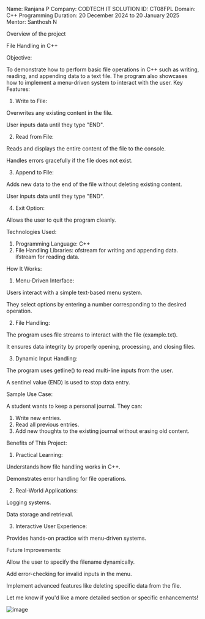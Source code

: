 Name: Ranjana P
Company: CODTECH IT SOLUTION
ID: CT08FPL
Domain: C++ Programming
Duration: 20 December 2024 to 20 January 2025
Mentor: Santhosh N

Overview of the project

File Handling in C++

Objective:

To demonstrate how to perform basic file operations in C++ such as writing, reading, and appending data to a text file. The program also showcases how to implement a menu-driven system to interact with the user.
Key Features:

1. Write to File:

Overwrites any existing content in the file.

User inputs data until they type "END".

2. Read from File:

Reads and displays the entire content of the file to the console.

Handles errors gracefully if the file does not exist.

3. Append to File:

Adds new data to the end of the file without deleting existing content.

User inputs data until they type "END".

4. Exit Option:

Allows the user to quit the program cleanly.

Technologies Used:

1. Programming Language: C++
2. File Handling Libraries: <fstream>
ofstream for writing and appending data.
ifstream for reading data.

How It Works:

1. Menu-Driven Interface:

Users interact with a simple text-based menu system.

They select options by entering a number corresponding to the desired operation.

2. File Handling:

The program uses file streams to interact with the file (example.txt).

It ensures data integrity by properly opening, processing, and closing files.

3. Dynamic Input Handling:

The program uses getline() to read multi-line inputs from the user.

A sentinel value (END) is used to stop data entry.

Sample Use Case:

A student wants to keep a personal journal. They can:

1. Write new entries.
2. Read all previous entries.
3. Add new thoughts to the existing journal without erasing old content.

Benefits of This Project:

1. Practical Learning:

Understands how file handling works in C++.

Demonstrates error handling for file operations.

2. Real-World Applications:

Logging systems.

Data storage and retrieval.

3. Interactive User Experience:

Provides hands-on practice with menu-driven systems.

Future Improvements:

Allow the user to specify the filename dynamically.

Add error-checking for invalid inputs in the menu.

Implement advanced features like deleting specific data from the file.

Let me know if you'd like a more detailed section or specific enhancements!

![image](https://github.com/user-attachments/assets/a773507b-7566-4884-9046-061ce134e3f8)
